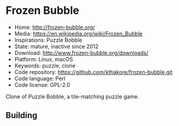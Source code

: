 # Frozen Bubble

- Home: http://frozen-bubble.org/
- Media: https://en.wikipedia.org/wiki/Frozen_Bubble
- Inspirations: Puzzle Bobble
- State: mature, inactive since 2012
- Download: http://www.frozen-bubble.org/downloads/
- Platform: Linux, macOS
- Keywords: puzzle, clone
- Code repository: https://github.com/kthakore/frozen-bubble.git
- Code language: Perl
- Code license: GPL-2.0

Clone of Puzzle Bobble, a tile-matching puzzle game.

## Building
